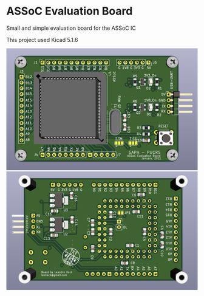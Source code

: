 # ASSoC Evaluation Board

Small and simple evaluation board for the ASSoC IC

This project used Kicad 5.1.6

![pcb top view](misc/board-top.png)
![pcb bottom view](misc/board-bottom.png)
